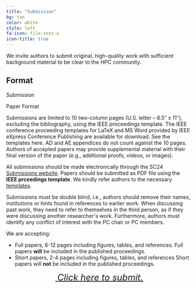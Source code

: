 ```yaml
---
title: "Submission"
bg: tan
color: white
style: left
fa-icon: file-text-o
icon-title: true
---
```


We invite authors to submit original, high-quality work with sufficient background material to be clear to the HPC community.

## Format

Submission

Paper Format

Submissions are limited to 10 two-column pages (U.S. letter – 8.5″ x 11″), excluding the bibliography, using the IEEE proceedings template. The IEEE conference proceeding templates for LaTeX and MS Word provided by IEEE eXpress Conference Publishing are available for download. See the templates here.
AD and AE appendices do not count against the 10 pages.
Authors of accepted papers may provide supplemental material with their final version of the paper (e.g., additional proofs, videos, or images).



All submissions should be made electronically through the SC24 <a href="https://submissions.supercomputing.org">Submissions website</a>.
Papers should be submitted as PDF file using the **IEEE prceedings template**.
We kindly refer authors to the necessary [templates](https://www.ieee.org/conferences/publishing/templates.html).

Submissions must be double blind, i.e., authors should remove their names, institutions or hints found in references to earlier work.
When discussing past work, they need to refer to themselves in the third person, as if they were discussing another researcher's work.
Furthermore, authors must identify any conflict of interest with the PC chair or PC members.

We are accepting:
- Full papers, 6-12 pages including figures, tables, and references.
  Full papers **will** be included in the published proceedings.
- Short papers, 2-4 pages including figures, tables, and references
  Short papers will **not** be included in the published proceedings.

<div style="text-align:center;">
  <p>
    <span style="font-size:20px;">
      <a href="https://submissions.supercomputing.org">
        <i class="fa fa-sign-in">&nbsp;<font size="5">Click here to submit.</font></i>
      </a>
    </span>
  </p>
</div>
